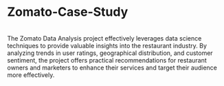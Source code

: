 # Zomato-Case-Study
<br>
The Zomato Data Analysis project effectively leverages data science techniques to provide valuable insights into the restaurant industry. By analyzing trends in user ratings, geographical distribution, and customer sentiment, the project offers practical recommendations for restaurant owners and marketers to enhance their services and target their audience more effectively.
